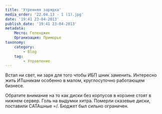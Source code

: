 ```yaml
---
title: 'Утренняя зарядка'
media_order: '22.04.13 - 1 (1).jpg'
date: '19:41 23-04-2013'
publish_date: '19:41 23-04-2013'
metadata:
    Место: Геленджик
    Организация: Приморье
taxonomy:
    category:
        - Blog
    tag:
        - Управление
---
```


Встал ни свет, ни заря для того чтобы ИБП шник заменить. Интересно жить ИТшникам особенно в малом, круглосуточно работающем бизнесе.

Обратите внимание на то как диски без корпусов в корзине стоят в нижнем сервер. Голь на выдумки хитра. Померли сказевые диски, поставили САТАшные =/. Бюджет был сильно ограничен.